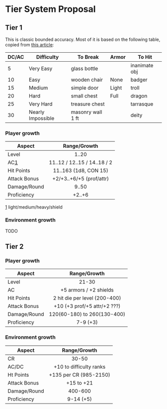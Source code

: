
# Tier System Proposal

## Tier 1

This is classic bounded accuracy. Most of it is based on the following table,
copied from [this article][1]:

| DC/AC | Difficulty         | To Break           | Armor | To Hit        |
| ----- | ------------------ | ------------------ | ----- | ------------- |
| 5     | Very Easy          | glass bottle       |       | inanimate obj |
| 10    | Easy               | wooden chair       | None  | badger        |
| 15    | Medium             | simple door        | Light | troll         |
| 20    | Hard               | small chest        | Full  | dragon        |
| 25    | Very Hard          | treasure chest     |       | tarrasque     |
| 30    | Nearly Impossible  | masonry wall 1 ft  |       | deity         |

### Player growth

| Aspect        | Range/Growth                  |
| ------------- |:-----------------------------:|
| Level         | 1..20                         |
| AC[1]         | 11..12 / 12..15 / 14..18 / 2  |
| Hit Points    | 11..163 (1d8, CON 15)         |
| Attack Bonus  | +2/+3..+6/+5 (prof/attr)      |
| Damage/Round  | 9..50                         |
| Proficiency   | +2..+6                        |

[1] light/medium/heavy/shield

### Environment growth

TODO

## Tier 2

### Player growth

| Aspect        | Range/Growth                  |
| ------------- |:-----------------------------:|
| Level         | 21-30                         |
| AC            | +5 armors / +2 shields        |
| Hit Points    | 2 hit die per level (200-400) |
| Attack Bonus  | +10 (+3 prof/+5 attr/+2 ???)  |
| Damage/Round  | 120(60-180) to 260(130-400)   |
| Proficiency   | 7-9 (+3)                      |

### Environment growth

| Aspect        | Range/Growth                  |
| ------------- |:-----------------------------:|
| CR            | 30-50                         |
| AC/DC         | +10 to difficulty ranks       |
| Ht Points     | +135 per CR (985-2150)        |
| Attack Bonus  | +15 to +21                    |
| Damage/Round  | 400-600                       |
| Proficiency   | 9-14 (+5)                     |

[1]:https://olddungeonmaster.wordpress.com/2014/08/30/bounded-accuracy/

